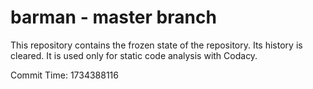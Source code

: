 # barman - master branch

This repository contains the frozen state of the repository.
Its history is cleared. It is used only for static code
analysis with Codacy.

Commit Time: 1734388116